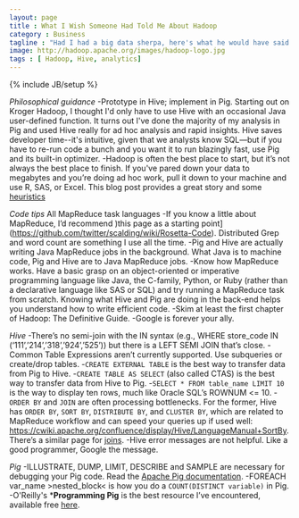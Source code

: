 ```yaml
---
layout: page
title : What I Wish Someone Had Told Me About Hadoop
category : Business
tagline : "Had I had a big data sherpa, here's what he would have said."
image: http://hadoop.apache.org/images/hadoop-logo.jpg
tags : [ Hadoop, Hive, analytics]
---
```

{% include JB/setup %}

*Philosophical guidance*
-Prototype in Hive; implement in Pig. Starting out on Kroger Hadoop, I thought I'd only have to use Hive with an occasional Java user-defined function. It turns out I've done the majority of my analysis in Pig and used Hive really for ad hoc analysis and rapid insights. Hive saves developer time--it's intuitive, given that we analysts know SQL—but if you have to re-run code a bunch and you want it to run blazingly fast, use Pig and its built-in optimizer.
-Hadoop is often the best place to start, but it’s not always the best place to finish. If you've pared down your data to megabytes and you’re doing ad hoc work, pull it down to your machine and use R, SAS, or Excel. This blog post provides a great story and some [heuristics](http://www.chrisstucchio.com/blog/2013/hadoop_hatred.html)

*Code tips*
All MapReduce task languages
-If you know a little about MapReduce, I’d recommend )this page as a starting point](https://github.com/twitter/scalding/wiki/Rosetta-Code). Distributed Grep and word count are something I use all the time.
-Pig and Hive are actually writing Java MapReduce jobs in the background. What Java is to machine code, Pig and Hive are to Java MapReduce jobs.
-Know how MapReduce works. Have a basic grasp on an object-oriented or imperative programming language like Java, the C-family, Python, or Ruby (rather than a declarative language like SAS or SQL) and try running a MapReduce task from scratch. Knowing what Hive and Pig are doing in the back-end helps you understand how to write efficient code.
-Skim at least the first chapter of Hadoop: The Definitive Guide. 
-Google is forever your ally.

*Hive*
-There’s no semi-join with the IN syntax (e.g., WHERE store_code IN (‘111’,’214’,’318’,’924’,’525’))  but there is a LEFT SEMI JOIN that’s close.
-Common Table Expressions aren’t currently supported. Use subqueries or create/drop tables.
-`CREATE EXTERNAL TABLE` is the best way to transfer data from Pig to Hive.
-`CREATE TABLE AS SELECT` (also called CTAS) is the best way to transfer data from Hive to Pig.
-`SELECT * FROM table_name LIMIT 10` is the way to display ten rows, much like Oracle SQL’s ROWNUM <= 10.
-`ORDER BY` and `JOIN` are often processing bottlenecks. For the former, Hive has `ORDER BY`, `SORT BY`, `DISTRIBUTE BY`, and `CLUSTER BY`, which are related to MapReduce workflow and can speed your queries up if used well: https://cwiki.apache.org/confluence/display/Hive/LanguageManual+SortBy. There’s a similar page for [joins](https://cwiki.apache.org/confluence/display/Hive/LanguageManual+Joins).
-Hive error messages are not helpful. Like a good programmer, Google the message.

*Pig*
-ILLUSTRATE, DUMP, LIMIT, DESCRIBE and SAMPLE are necessary for debugging your Pig code. Read the [Apache Pig documentation](http://pig.apache.org/docs/r0.11.1/func.html).
-FOREACH var_name &gt;nested_block&lt; is how you do a `COUNT(DISTINCT variable)` in Pig.
-O'Reilly's ***Programming Pig** is the best resource I’ve encountered, available free [here](http://chimera.labs.oreilly.com/books/1234000001811/index.html).

